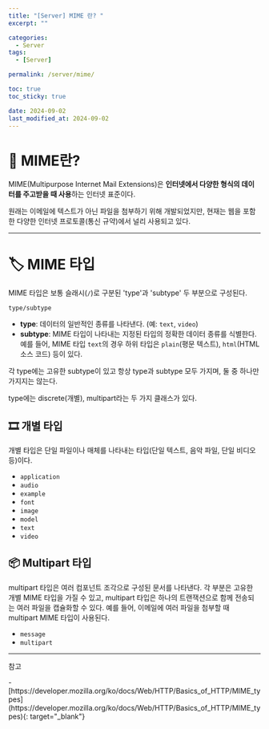 ```yaml
---
title: "[Server] MIME 란? "
excerpt: ""

categories:
  - Server
tags:
  - [Server]

permalink: /server/mime/

toc: true
toc_sticky: true

date: 2024-09-02
last_modified_at: 2024-09-02
---
```

# 📨 MIME란?
MIME(Multipurpose Internet Mail Extensions)은 **인터넷에서 다양한 형식의 데이터를 주고받을 때 사용**하는 인터넷 표준이다.

원래는 이메일에 텍스트가 아닌 파일을 첨부하기 위해 개발되었지만, 현재는 웹을 포함한 다양한 인터넷 프로토콜(통신 규약)에서 널리 사용되고 있다.  

---
# 🏷️ MIME 타입
MIME 타입은 보통 슬래시(`/`)로 구분된 'type'과 'subtype' 두 부분으로 구성된다.
```
type/subtype
```
- **type**: 데이터의 일반적인 종류를 나타낸다. (예: `text`, `video`)
- **subtype**: MIME 타입이 나타내는 지정된 타입의 정확한 데이터 종류를 식별한다. 예를 들어, MIME 타입 `text`의 경우 하위 타입은 `plain`(평문 텍스트), `html`(HTML 소스 코드) 등이 있다.

각 type에는 고유한 subtype이 있고 항상 type과 subtype 모두 가지며, 둘 중 하나만 가지지는 않는다.

type에는 discrete(개별), multipart라는 두 가지 클래스가 있다.

## 🎞️ 개별 타입
개별 타입은 단일 파일이나 매체를 나타내는 타입(단일 텍스트, 음악 파일, 단일 비디오 등)이다.
- `application`
- `audio`
- `example`
- `font`
- `image`
- `model`
- `text`
- `video`


## 📦 Multipart 타입
multipart 타입은 여러 컴포넌트 조각으로 구성된 문서를 나타낸다. 각 부분은 고유한 개별 MIME 타입을 가질 수 있고, multipart 타입은 하나의 트랜잭션으로 함께 전송되는 여러 파일을 캡슐화할 수 있다. 예를 들어, 이메일에 여러 파일을 첨부할 때 multipart MIME 타입이 사용된다.

- `message`
- `multipart`

---


<p class="ref">참고</p>
- [https://developer.mozilla.org/ko/docs/Web/HTTP/Basics_of_HTTP/MIME_types](https://developer.mozilla.org/ko/docs/Web/HTTP/Basics_of_HTTP/MIME_types){: target="_blank"}

